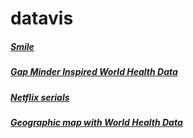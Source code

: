 # datavis

##### [Smile](https://varvarakoshman.github.io/data-visualisation/hw/hw1/index.html)
##### [Gap Minder Inspired World Health Data](https://varvarakoshman.github.io/data-visualisation/hw/hw2/index.html)
##### [Netflix serials](https://varvarakoshman.github.io/data-visualisation/hw/hw3/index.html)
##### [Geographic map with World Health Data](https://varvarakoshman.github.io/data-visualisation/hw/hw4/index.html)
